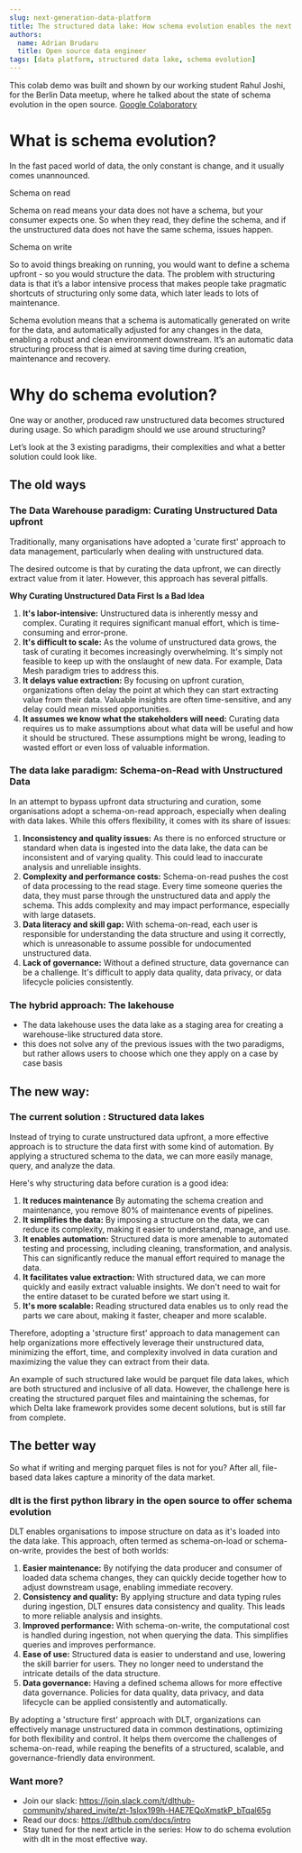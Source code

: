 ```yaml
---
slug: next-generation-data-platform
title: The structured data lake: How schema evolution enables the next generation of data platforms
authors:
  name: Adrian Brudaru
  title: Open source data engineer
tags: [data platform, structured data lake, schema evolution]
---
```



This colab demo was built and shown by our working student Rahul Joshi, for the Berlin Data meetup, where he talked about the state of schema evolution in the open source.
[Google Colaboratory](https://colab.research.google.com/drive/1H6HKFi-U1V4p0afVucw_Jzv1oiFbH2bu#scrollTo=e4y4sQ78P_OM)

# What is schema evolution?

In the fast paced world of data, the only constant is change, and it usually comes unannounced.

Schema on read

Schema on read means your data does not have a schema, but your consumer expects one. So when they read, they define the schema, and if the unstructured data does not have the same schema, issues happen.

Schema on write

So to avoid things breaking on running, you would want to define a schema upfront - so you would structure the data. The problem with structuring data is that it’s a labor intensive process that makes people take pragmatic shortcuts of structuring only some data, which later leads to lots of maintenance.

Schema evolution means that a schema is automatically generated on write for the data, and automatically adjusted for any changes in the data, enabling a robust and clean environment downstream. It’s an automatic data structuring process that is aimed at saving time during creation, maintenance and recovery.

# Why do schema evolution?

One way or another, produced raw unstructured data becomes structured during usage. So which paradigm should we use around structuring?

Let’s look at the 3 existing paradigms, their complexities and what a better solution could look like.

## The old ways

### **The Data Warehouse paradigm: Curating Unstructured Data upfront**

Traditionally, many organisations have adopted a 'curate first' approach to data management, particularly when dealing with unstructured data.

The desired outcome is that by curating the data upfront, we can directly extract value from it later. However, this approach has several pitfalls.

**Why Curating Unstructured Data First Is a Bad Idea**

1. **It's labor-intensive:** Unstructured data is inherently messy and complex. Curating it requires significant manual effort, which is time-consuming and error-prone.
2. **It's difficult to scale:** As the volume of unstructured data grows, the task of curating it becomes increasingly overwhelming. It's simply not feasible to keep up with the onslaught of new data. For example, Data Mesh paradigm tries to address this.
3. **It delays value extraction:** By focusing on upfront curation, organizations often delay the point at which they can start extracting value from their data. Valuable insights are often time-sensitive, and any delay could mean missed opportunities.
4. **It assumes we know what the stakeholders will need:** Curating data requires us to make assumptions about what data will be useful and how it should be structured. These assumptions might be wrong, leading to wasted effort or even loss of valuable information.

### **The data lake paradigm: Schema-on-Read with Unstructured Data**

In an attempt to bypass upfront data structuring and curation, some organisations adopt a schema-on-read approach, especially when dealing with data lakes. While this offers flexibility, it comes with its share of issues:

1. **Inconsistency and quality issues:** As there is no enforced structure or standard when data is ingested into the data lake, the data can be inconsistent and of varying quality. This could lead to inaccurate analysis and unreliable insights.
2. **Complexity and performance costs:** Schema-on-read pushes the cost of data processing to the read stage. Every time someone queries the data, they must parse through the unstructured data and apply the schema. This adds complexity and may impact performance, especially with large datasets.
3. **Data literacy and skill gap:** With schema-on-read, each user is responsible for understanding the data structure and using it correctly, which is unreasonable to assume possible for undocumented unstructured data.
4. **Lack of governance:** Without a defined structure, data governance can be a challenge. It's difficult to apply data quality, data privacy, or data lifecycle policies consistently.

### **The hybrid approach: The lakehouse**

- The data lakehouse uses the data lake as a staging area for creating a warehouse-like structured data store.
- this does not solve any of the previous issues with the two paradigms, but rather allows users to choose which one they apply on a case by case basis

## The new way:

### **The current solution : Structured data lakes**

Instead of trying to curate unstructured data upfront, a more effective approach is to structure the data first with some kind of automation. By applying a structured schema to the data, we can more easily manage, query, and analyze the data.

Here's why structuring data before curation is a good idea:

1. **It reduces maintenance** By automating the schema creation and maintenance, you remove 80% of maintenance events of pipelines.
2. **It simplifies the data:** By imposing a structure on the data, we can reduce its complexity, making it easier to understand, manage, and use.
3. **It enables automation:** Structured data is more amenable to automated testing and processing, including cleaning, transformation, and analysis. This can significantly reduce the manual effort required to manage the data.
4. **It facilitates value extraction:** With structured data, we can more quickly and easily extract valuable insights. We don't need to wait for the entire dataset to be curated before we start using it.
5. **It's more scalable:** Reading structured data enables us to only read the parts we care about, making it faster, cheaper and more scalable.

Therefore, adopting a 'structure first' approach to data management can help organizations more effectively leverage their unstructured data, minimizing the effort, time, and complexity involved in data curation and maximizing the value they can extract from their data.

An example of such structured lake would be parquet file data lakes, which are both structured and inclusive of all data. However, the challenge here is creating the structured parquet files and maintaining the schemas, for which Delta lake framework provides some decent solutions, but is still far from complete.

## The better way

So what if writing and merging parquet files is not for you? After all, file-based data lakes capture a minority of the data market.

### dlt is the first python library in the open source to offer schema evolution

DLT enables organisations to impose structure on data as it's loaded into the data lake. This approach, often termed as schema-on-load or schema-on-write, provides the best of both worlds:

1. **Easier maintenance:** By notifying the data producer and consumer of loaded data schema changes, they can quickly decide together how to adjust downstream usage, enabling immediate recovery.
2. **Consistency and quality:** By applying structure and data typing rules during ingestion, DLT ensures data consistency and quality. This leads to more reliable analysis and insights.
3. **Improved performance:** With schema-on-write, the computational cost is handled during ingestion, not when querying the data. This simplifies queries and improves performance.
4. **Ease of use:** Structured data is easier to understand and use, lowering the skill barrier for users. They no longer need to understand the intricate details of the data structure.
5. **Data governance:** Having a defined schema allows for more effective data governance. Policies for data quality, data privacy, and data lifecycle can be applied consistently and automatically.

By adopting a 'structure first' approach with DLT, organizations can effectively manage unstructured data in common destinations, optimizing for both flexibility and control. It helps them overcome the challenges of schema-on-read, while reaping the benefits of a structured, scalable, and governance-friendly data environment.

### Want more?

- Join our slack: https://join.slack.com/t/dlthub-community/shared_invite/zt-1slox199h-HAE7EQoXmstkP_bTqal65g
- Read our docs:  https://dlthub.com/docs/intro
- Stay tuned for the next article in the series: How to do schema evolution with dlt in the most effective way.
